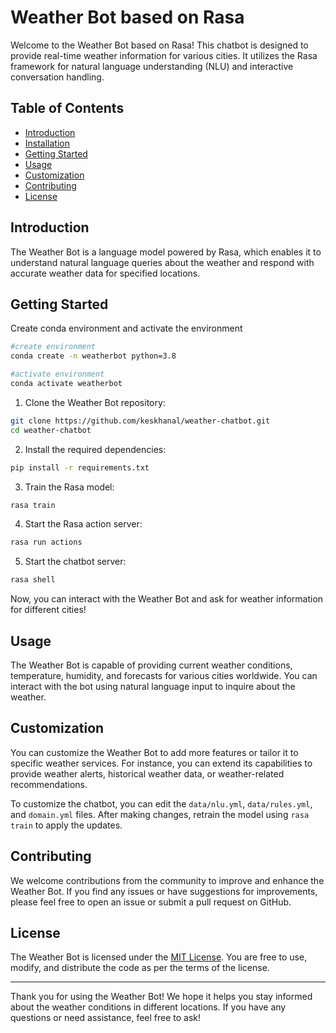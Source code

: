 # Weather Bot based on Rasa

Welcome to the Weather Bot based on Rasa! This chatbot is designed to provide real-time weather information for various cities. It utilizes the Rasa framework for natural language understanding (NLU) and interactive conversation handling.

## Table of Contents

- [Introduction](#introduction)
- [Installation](#installation)
- [Getting Started](#getting-started)
- [Usage](#usage)
- [Customization](#customization)
- [Contributing](#contributing)
- [License](#license)

## Introduction
The Weather Bot is a language model powered by Rasa, which enables it to understand natural language queries about the weather and respond with accurate weather data for specified locations.

## Getting Started
Create conda environment and activate the environment
```bash
#create environment
conda create -n weatherbot python=3.8

#activate environment
conda activate weatherbot
```

1. Clone the Weather Bot repository:
```bash
git clone https://github.com/keskhanal/weather-chatbot.git
cd weather-chatbot
```

2. Install the required dependencies:
```bash
pip install -r requirements.txt
```

3. Train the Rasa model:
```bash
rasa train
```

4. Start the Rasa action server:
```bash
rasa run actions
```

5. Start the chatbot server:
```bash
rasa shell
```
Now, you can interact with the Weather Bot and ask for weather information for different cities!

## Usage
The Weather Bot is capable of providing current weather conditions, temperature, humidity, and forecasts for various cities worldwide. You can interact with the bot using natural language input to inquire about the weather.

## Customization
You can customize the Weather Bot to add more features or tailor it to specific weather services. For instance, you can extend its capabilities to provide weather alerts, historical weather data, or weather-related recommendations.

To customize the chatbot, you can edit the `data/nlu.yml`, `data/rules.yml`, and `domain.yml` files. After making changes, retrain the model using `rasa train` to apply the updates.

## Contributing
We welcome contributions from the community to improve and enhance the Weather Bot. If you find any issues or have suggestions for improvements, please feel free to open an issue or submit a pull request on GitHub.

## License
The Weather Bot is licensed under the [MIT License](LICENSE). You are free to use, modify, and distribute the code as per the terms of the license.

---
Thank you for using the Weather Bot! We hope it helps you stay informed about the weather conditions in different locations. If you have any questions or need assistance, feel free to ask!

